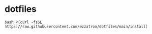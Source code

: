 # dotfiles

```shell
bash <(curl -fsSL https://raw.githubusercontent.com/ezzatron/dotfiles/main/install)
```
